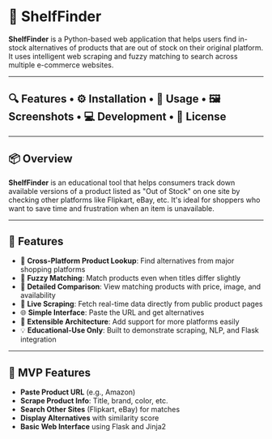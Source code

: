 # 🧠 ShelfFinder

**ShelfFinder** is a Python-based web application that helps users find in-stock alternatives of products that are out of stock on their original platform. It uses intelligent web scraping and fuzzy matching to search across multiple e-commerce websites.

---

## 🔍 Features • ⚙️ Installation • 🚀 Usage • 🖼️ Screenshots • 💻 Development • 📜 License

---

## 📦 Overview

**ShelfFinder** is an educational tool that helps consumers track down available versions of a product listed as "Out of Stock" on one site by checking other platforms like Flipkart, eBay, etc. It's ideal for shoppers who want to save time and frustration when an item is unavailable.

---

## 🌟 Features

- 🔎 **Cross-Platform Product Lookup**: Find alternatives from major shopping platforms
- 🧠 **Fuzzy Matching**: Match products even when titles differ slightly
- 📃 **Detailed Comparison**: View matching products with price, image, and availability
- 🔄 **Live Scraping**: Fetch real-time data directly from public product pages
- 🌐 **Simple Interface**: Paste the URL and get alternatives
- 🧰 **Extensible Architecture**: Add support for more platforms easily
- 💡 **Educational-Use Only**: Built to demonstrate scraping, NLP, and Flask integration

---

## 🎯 MVP Features

- **Paste Product URL** (e.g., Amazon)
- **Scrape Product Info**: Title, brand, color, etc.
- **Search Other Sites** (Flipkart, eBay) for matches
- **Display Alternatives** with similarity score
- **Basic Web Interface** using Flask and Jinja2
